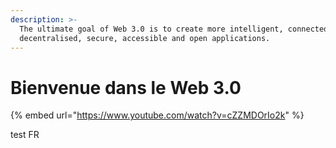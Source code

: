 ```yaml
---
description: >-
  The ultimate goal of Web 3.0 is to create more intelligent, connected yet
  decentralised, secure, accessible and open applications.
---
```


# Bienvenue dans le Web 3.0

{% embed url="https://www.youtube.com/watch?v=cZZMDOrIo2k" %}

test FR

